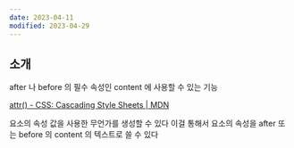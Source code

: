 ```yaml
---
date: 2023-04-11
modified: 2023-04-29
---
```


## 소개

after 나 before 의 필수 속성인 content 에 사용할 수 있는 기능

[attr() - CSS: Cascading Style Sheets | MDN](https://developer.mozilla.org/en-US/docs/Web/CSS/attr)

요소의 속성 값을 사용한 무언가를 생성할 수 있다
이걸 통해서 요소의 속성을 after 또는 before 의 content 의 텍스트로 쓸 수 있다
